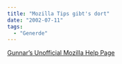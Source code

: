 ```yaml
---
title: "Mozilla Tips gibt's dort"
date: "2002-07-11"
tags:
  - "Generde"
---
```


[Gunnar’s Unofficial Mozilla Help Page](http://mozilla.gunnars.net/)
